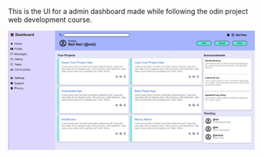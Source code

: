 This is the UI for a admin dashboard made while following the odin project web development course.


![Screenshot of the wesbite](./images/screenshot.jpg?raw=true)